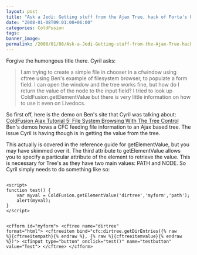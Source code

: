 ```yaml
---
layout: post
title: "Ask a Jedi: Getting stuff from the Ajax Tree, hack of Forta's File Browser Example"
date: "2008-01-08T09:01:00+06:00"
categories: ColdFusion 
tags: 
banner_image: 
permalink: /2008/01/08/Ask-a-Jedi-Getting-stuff-from-the-Ajax-Tree-hack-of-Fortas-File-Browser-Example
---
```


Forgive the humongous title there. Cyril asks:

<blockquote>
<p>
I am trying to create a simple file in chooser in a cfwindow using cftree using Ben's example of filesystem browser, to populate a form field. I can open the window and the tree works fine, but how do I return the value of the node to the input field? I tried to look up ColdFusion.getElementValue but there is very little information on how to use it even on Livedocs.
</p>
</blockquote>

So first off, here is the demo on Ben's site that Cyril was talking about: <a href="http://www.forta.com/blog/index.cfm/2007/6/5/ColdFusion-Ajax-Tutorial-5-File-System-Browsing-With-The-Tree-Control">ColdFusion Ajax Tutorial 5: File System Browsing With The Tree Control</a> Ben's demos hows a CFC feeding file information to an Ajax based tree. The issue Cyril is having though is in getting the value from the tree. 

This actually is covered in the reference guide for getElementValue, but you may have skimmed over it. The third attribute to getElementValue allows you to specify a particular attribute of the element to retrieve the value. This is necessary for Tree's as they have two main values: PATH and NODE. So Cyril simply needs to do something like so:

<code>
&lt;script&gt;
function test() {
	var myval = ColdFusion.getElementValue('dirtree','myform','path');
 	alert(myval);
}
&lt;/script&gt;
 
&lt;cfform id="myform"&gt;
&lt;cftree name="dirtree" format="html"&gt;
   &lt;cftreeitem bind="cfc:dirtree.getDirEntries({% raw %}{cftreeitempath}{% endraw %},
{% raw %}{cftreeitemvalue}{% endraw %})"&gt;
	&lt;cfinput type="button" onclick="test()" name="testbutton" value="Test"&gt;
&lt;/cftree&gt;
&lt;/cfform&gt;
</code>